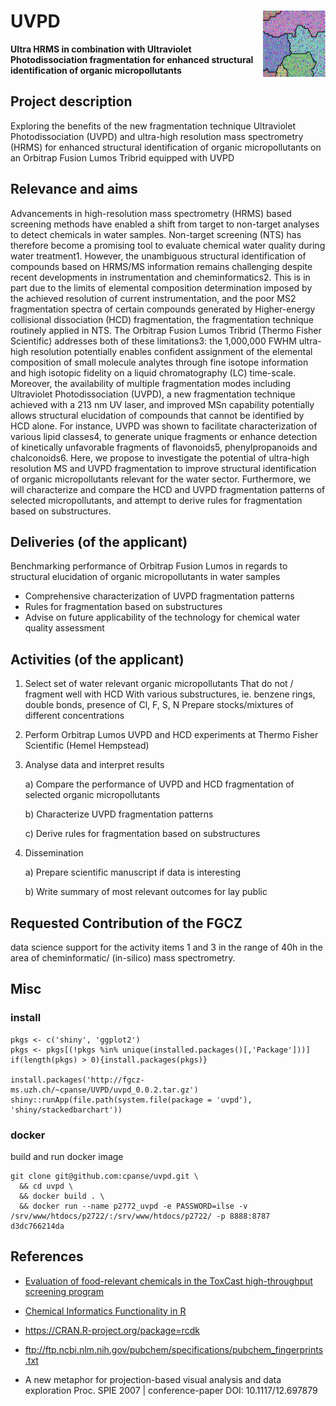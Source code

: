 
# UVPD <img src="vignettes/graphics/SOM.png" align="right" width="100px" />

**Ultra HRMS in combination with Ultraviolet Photodissociation fragmentation
for enhanced structural identification of organic micropollutants**



## Project description

Exploring the benefits of the new fragmentation technique Ultraviolet Photodissociation (UVPD) and ultra-high resolution mass spectrometry (HRMS) for enhanced structural identification of organic micropollutants on an Orbitrap Fusion Lumos Tribrid equipped with UVPD


## Relevance and aims

Advancements in high-resolution mass spectrometry (HRMS) based screening methods have enabled a shift from target to non-target analyses to detect chemicals in water samples. Non-target screening (NTS) has therefore become a promising tool to evaluate chemical water quality during water treatment1. However, the unambiguous structural identification of compounds based on HRMS/MS information remains challenging despite recent developments in instrumentation and cheminformatics2. This is in part due to the limits of elemental composition determination imposed by the achieved resolution of current instrumentation, and the poor MS2 fragmentation spectra of certain compounds generated by Higher-energy collisional dissociation (HCD) fragmentation, the fragmentation technique routinely applied in NTS. The Orbitrap Fusion Lumos Tribrid (Thermo Fisher Scientific) addresses both of these limitations3: the 1,000,000 FWHM ultra-high resolution potentially enables confident assignment of the elemental composition of small molecule analytes through fine isotope information and high isotopic fidelity on a liquid chromatography (LC) time-scale. Moreover, the availability of multiple fragmentation modes including Ultraviolet Photodissociation (UVPD), a new fragmentation technique achieved with a 213 nm UV laser, and improved MSn capability potentially allows structural elucidation of compounds that cannot be identified by HCD alone. For instance, UVPD was shown to facilitate characterization of various lipid classes4, to generate unique fragments or enhance detection of kinetically unfavorable fragments of flavonoids5, phenylpropanoids and chalconoids6. Here, we propose to investigate the potential of ultra-high resolution MS and UVPD fragmentation to improve structural identification of organic micropollutants relevant for the water sector. Furthermore, we will characterize and compare the HCD and UVPD fragmentation patterns of selected micropollutants, and attempt to derive rules for fragmentation based on substructures.



## Deliveries (of the applicant)

Benchmarking performance of Orbitrap Fusion Lumos in regards to structural elucidation of organic micropollutants in water samples

* Comprehensive characterization of UVPD fragmentation patterns
* Rules for fragmentation based on substructures
* Advise on future applicability of the technology for chemical water quality assessment


## Activities (of the applicant)

1. Select set of water relevant organic micropollutants
That do not / fragment well with HCD With various substructures, ie. benzene
rings, double bonds, presence of Cl, F, S, N
Prepare stocks/mixtures of different concentrations 

2. Perform Orbitrap Lumos UVPD and HCD experiments at Thermo Fisher Scientific (Hemel Hempstead)

3. Analyse data and interpret results

    a) Compare the performance of UVPD and HCD fragmentation of selected organic micropollutants

    b) Characterize UVPD fragmentation patterns

    c) Derive rules for fragmentation based on substructures

4. Dissemination

    a) Prepare scientific manuscript if data is interesting

    b)  Write summary of most relevant outcomes for lay public

 
## Requested Contribution of the FGCZ

data science support for the activity items 1 and 3 in the range of 40h in the
area of cheminformatic/ (in-silico) mass spectrometry.


## Misc


### install

```{r}
pkgs <- c('shiny', 'ggplot2')
pkgs <- pkgs[(!pkgs %in% unique(installed.packages()[,'Package']))]
if(length(pkgs) > 0){install.packages(pkgs)}

install.packages('http://fgcz-ms.uzh.ch/~cpanse/UVPD/uvpd_0.0.2.tar.gz')
shiny::runApp(file.path(system.file(package = 'uvpd'), 'shiny/stackedbarchart'))
```

### docker

build and run docker image

```{bash}
git clone git@github.com:cpanse/uvpd.git \
  && cd uvpd \
  && docker build . \
  && docker run --name p2772_uvpd -e PASSWORD=ilse -v /srv/www/htdocs/p2722/:/srv/www/htdocs/p2722/ -p 8888:8787 d3dc766214da
```

## References

- [Evaluation of food-relevant chemicals in the ToxCast high-throughput screening program](https://doi.org/10.1016/j.fct.2016.04.012)

- [Chemical Informatics Functionality in R](http://dx.doi.org/10.18637/jss.v018.i05)

- https://CRAN.R-project.org/package=rcdk

- ftp://ftp.ncbi.nlm.nih.gov/pubchem/specifications/pubchem_fingerprints.txt


- A new metaphor for projection-based visual analysis and data exploration Proc. SPIE
2007 | conference-paper DOI: 10.1117/12.697879
